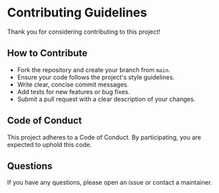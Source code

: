 # Contributing Guidelines

Thank you for considering contributing to this project!

## How to Contribute

- Fork the repository and create your branch from `main`.
- Ensure your code follows the project's style guidelines.
- Write clear, concise commit messages.
- Add tests for new features or bug fixes.
- Submit a pull request with a clear description of your changes.

## Code of Conduct

This project adheres to a Code of Conduct. By participating, you are expected to uphold this code.

## Questions

If you have any questions, please open an issue or contact a maintainer.
